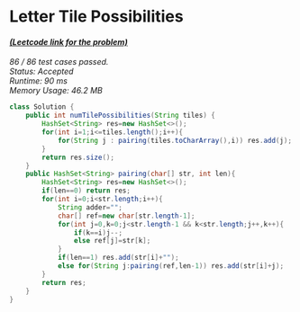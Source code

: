 # **Letter Tile Possibilities**

#### [_(Leetcode link for the problem)_](https://leetcode.com/problems/letter-tile-possibilities/)

_86 / 86 test cases passed.  
Status: Accepted  
Runtime: 90 ms  
Memory Usage: 46.2 MB_

```java
class Solution {
    public int numTilePossibilities(String tiles) {
        HashSet<String> res=new HashSet<>();
        for(int i=1;i<=tiles.length();i++){
            for(String j : pairing(tiles.toCharArray(),i)) res.add(j);
        }
        return res.size();
    }
    public HashSet<String> pairing(char[] str, int len){
        HashSet<String> res=new HashSet<>();
        if(len==0) return res;
        for(int i=0;i<str.length;i++){
            String adder="";
            char[] ref=new char[str.length-1];
            for(int j=0,k=0;j<str.length-1 && k<str.length;j++,k++){
                if(k==i)j--;
                else ref[j]=str[k];
            }
            if(len==1) res.add(str[i]+"");
            else for(String j:pairing(ref,len-1)) res.add(str[i]+j);
        }
        return res;
    }
}
```
